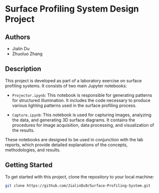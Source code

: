 # Surface Profiling System Design Project

## Authors

- Jialin Du
- Zhuoluo Zhang

## Description

This project is developed as part of a laboratory exercise on surface profiling systems. It consists of two main Jupyter notebooks:

- `Projector.ipynb`: This notebook is responsible for generating patterns for structured illumination. It includes the code necessary to produce various lighting patterns used in the surface profiling process.

- `Capture.ipynb`: This notebook is used for capturing images, analyzing the data, and generating 3D surface diagrams. It contains the procedures for image acquisition, data processing, and visualization of the results.

These notebooks are designed to be used in conjunction with the lab reports, which provide detailed explanations of the concepts, methodologies, and results.


## Getting Started

To get started with this project, clone the repository to your local machine:

```bash
git clone https://github.com/JialinDu9/Surface-Profiling-System.git

